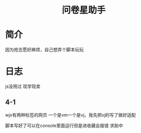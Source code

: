 <h1 align="center">问卷星助手</h1>

# 简介
因为抢志愿好麻烦，自己想弄个脚本玩玩

# 日志

js没用过 现学现卖

## 4-1

wjx有两种标签的网页 一个是vm一个是vj，我先把vj的写了做好适配

脚本写好了可以在console里面运行但是进收藏会报错 求助中
